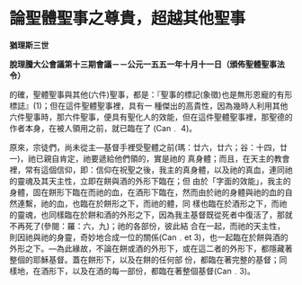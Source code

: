 # 論聖體聖事之尊貴，超越其他聖事


**猶理斯三世**

**脫理騰大公會議第十三期會議－－公元一五五一年十月十一日（頒佈聖體聖事法令）**





的確，聖體聖事與其他(六件)聖事，都是：『聖事的標記(象徵)也是無形恩寵的有形標誌』(1)；但在這件聖體聖事裡，具有一
種傑出的高貴性，因為幾時人利用其他六件聖事時，那六件聖事，便具有聖化人的效能，但在這件聖體聖事裡，那聖德的作者本身，在被人領用之前，就已臨在了
(Can﹒ 4)。

原來，宗徒們，尚未從主—基督手裡受聖體之前(瑪：廿六，廿六；谷：十四，廿一)，祂已親自肯定，祂要遞給他們領的，實是祂的
真身體；而且，在天主的教會裡，常有這個信仰，即：信仰在祝聖之後，我主的真身體，以及祂的真血，連同祂的靈魂及其天主性，立即在餅與酒的外形下臨在；但
由於「字面的效能」，我主的身體，固在餅形下臨在而祂的血，在酒形下臨在，然而由於祂的身體與祂的血的自然連繫，祂的血，也臨在於餅形之下，而祂的體，同
樣也臨在於酒形之下，而祂的靈魂，也同樣臨在於餅和酒的外形之下，因為我主基督既從死者中復活了，那就不再死了(參閱：羅：六，九)；祂的各部份，彼此結
合在一起，而祂的天主性，則因祂與祂的身靈，奇妙地合成一位的關係(Can﹒et 
3)，也一起臨在於餅與酒的外形之下。—為此緣故，不論在餅或酒的外形下，或在這二者的外形下，都隱藏著整個的耶穌基督。蓋在餅形下，以及在餅的任何部
份，都臨在著完整的基督；同樣地，在酒形下，以及在酒的每一部份，都臨在著整個基督(Can﹒3)。

